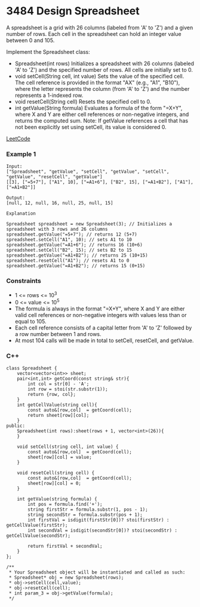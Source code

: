 # 3484 Design Spreadsheet

A spreadsheet is a grid with 26 columns (labeled from 'A' to 'Z') and a given number of rows. Each cell in the spreadsheet can hold an integer value between 0 and 105.

Implement the Spreadsheet class:

* Spreadsheet(int rows) Initializes a spreadsheet with 26 columns (labeled 'A' to 'Z') and the specified number of rows. All cells are initially set to 0.
* void setCell(String cell, int value) Sets the value of the specified cell. The cell reference is provided in the format "AX" (e.g., "A1", "B10"), where the letter represents the column (from 'A' to 'Z') and the number represents a 1-indexed row.
* void resetCell(String cell) Resets the specified cell to 0.
* int getValue(String formula) Evaluates a formula of the form "=X+Y", where X and Y are either cell references or non-negative integers, and returns the computed sum.
Note: If getValue references a cell that has not been explicitly set using setCell, its value is considered 0.
 
[LeetCode](https://leetcode.cn/problems/design-spreadsheet/description/)

### Example 1

```
Input:
["Spreadsheet", "getValue", "setCell", "getValue", "setCell", "getValue", "resetCell", "getValue"]
[[3], ["=5+7"], ["A1", 10], ["=A1+6"], ["B2", 15], ["=A1+B2"], ["A1"], ["=A1+B2"]]

Output:
[null, 12, null, 16, null, 25, null, 15]

Explanation

Spreadsheet spreadsheet = new Spreadsheet(3); // Initializes a spreadsheet with 3 rows and 26 columns
spreadsheet.getValue("=5+7"); // returns 12 (5+7)
spreadsheet.setCell("A1", 10); // sets A1 to 10
spreadsheet.getValue("=A1+6"); // returns 16 (10+6)
spreadsheet.setCell("B2", 15); // sets B2 to 15
spreadsheet.getValue("=A1+B2"); // returns 25 (10+15)
spreadsheet.resetCell("A1"); // resets A1 to 0
spreadsheet.getValue("=A1+B2"); // returns 15 (0+15)
```


### Constraints

* 1 <= rows <= 10<sup>3</sup>
* 0 <= value <= 10<sup>5</sup>
* The formula is always in the format "=X+Y", where X and Y are either valid cell references or non-negative integers with values less than or equal to 105.
* Each cell reference consists of a capital letter from 'A' to 'Z' followed by a row number between 1 and rows.
* At most 104 calls will be made in total to setCell, resetCell, and getValue.

### C++ 

```
class Spreadsheet {
    vector<vector<int>> sheet;
    pair<int,int> getCoord(const string& str){
        int col = str[0] - 'A';
        int row = stoi(str.substr(1));
        return {row, col};
    }
    int getCellValue(string cell){
        const auto&[row,col]  = getCoord(cell);
        return sheet[row][col];
    }
public:
    Spreadsheet(int rows):sheet(rows + 1, vector<int>(26)){        
    }
    
    void setCell(string cell, int value) {
        const auto&[row,col]  = getCoord(cell);
        sheet[row][col] = value;
    }
    
    void resetCell(string cell) {
        const auto&[row,col]  = getCoord(cell);
        sheet[row][col] = 0;
    }
    
    int getValue(string formula) {
        int pos = formula.find('+');
        string firstStr = formula.substr(1, pos - 1);
        string secondStr = formula.substr(pos + 1);
        int firstVal = isdigit(firstStr[0])? stoi(firstStr) : getCellValue(firstStr);
        int secondVal = isdigit(secondStr[0])? stoi(secondStr) : getCellValue(secondStr);
        
        return firstVal + secondVal;
    }
};

/**
 * Your Spreadsheet object will be instantiated and called as such:
 * Spreadsheet* obj = new Spreadsheet(rows);
 * obj->setCell(cell,value);
 * obj->resetCell(cell);
 * int param_3 = obj->getValue(formula);
 */
```